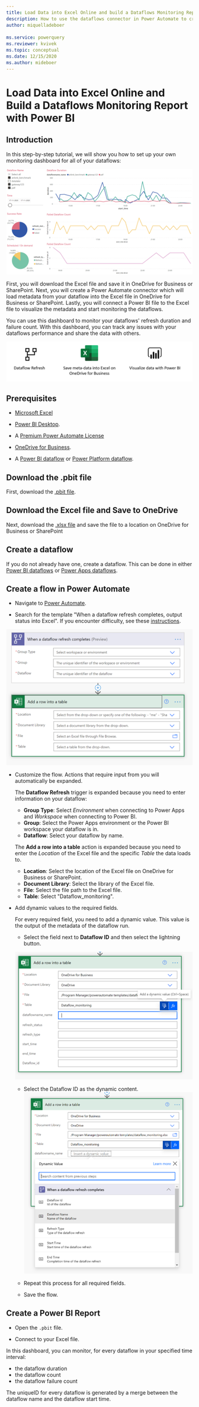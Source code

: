 ```yaml
---
title: Load Data into Excel Online and build a Dataflows Monitoring Report with Power BI
description: How to use the dataflows connector in Power Automate to create a dataflows monitoring report in Power BI
author: miquelladeboer

ms.service: powerquery
ms.reviewer: kvivek
ms.topic: conceptual
ms.date: 12/15/2020
ms.author: mideboer
---
```


# Load Data into Excel Online and Build a Dataflows Monitoring Report with Power BI

## Introduction

In this step-by-step tutorial, we will show you how to set up your own monitoring dashboard for all of your dataflows:

![example of monitoring dashboard.](media/dashboard.PNG)

First, you will download the Excel file and save it in OneDrive for Business or SharePoint. Next, you will create a Power Automate connector which will load metadata from your dataflow into the Excel file in OneDrive for Business or SharePoint. Lastly, you will connect a Power BI file to the Excel file to visualize the metadata and start monitoring the dataflows.

You can use this dashboard to monitor your dataflows' refresh duration and failure count. With this dashboard, you can track any issues with your dataflows performance and share the data with others. 

![overview of loading data through Excel.](media/excel.PNG)	


## Prerequisites
* [Microsoft Excel](https://www.microsoft.com/en/microsoft-365/excel)

* [Power BI Desktop](https://www.microsoft.com/download/details.aspx?id=58494).

* A [Premium Power Automate License](/power-platform/admin/pricing-billing-skus)

* [OneDrive for Business](https://www.microsoft.com/en/microsoft-365/onedrive/onedrive-for-business).

* A [Power BI dataflow](/power-bi/transform-model/dataflows/dataflows-introduction-self-service) or [Power Platform dataflow](/powerapps/maker/common-data-service/create-and-use-dataflows).

## Download the .pbit file

First, download the [.pbit file](https://download.microsoft.com/download/1/4/E/14EDED28-6C58-4055-A65C-23B4DA81C4DE/excel-template.pbit).

## Download the Excel file and Save to OneDrive

Next, download the [.xlsx file](https://download.microsoft.com/download/1/4/E/14EDED28-6C58-4055-A65C-23B4DA81C4DE/dataflow_monitoring.xlsx) and save the file to a location on OneDrive for Business or SharePoint

## Create a dataflow

If you do not already have one, create a dataflow. This can be done in either [Power BI dataflows](/power-bi/transform-model/dataflows/dataflows-introduction-self-service) or [Power Apps dataflows](/powerapps/maker/common-data-service/create-and-use-dataflows).

## Create a flow in Power Automate 

* Navigate to [Power Automate](https://flow.microsoft.com).

* Search for the template "When a dataflow refresh completes, output status into Excel". If you encounter difficulty, see these [instructions](/power-automate/get-started-logic-template).

![example of excel template.](media/templateexcel.PNG)

* Customize the flow. Actions that require input from you will automatically be expanded.

  The **Dataflow Refresh** trigger is expanded because you need to enter information on your dataflow:
    * **Group Type**: Select *Environment* when connecting to Power Apps and *Workspace* when connecting to Power BI.
    * **Group**: Select the Power Apps environment or the Power BI workspace your dataflow is in.
    * **Dataflow**: Select your dataflow by name.
  
  The **Add a row into a table** action is expanded because you need to enter the *Location* of the Excel file and the specific *Table* the data loads to.
    * **Location**: Select the location of the Excel file on OneDrive for Business or SharePoint.
    * **Document Library**: Select the library of the Excel file.
    * **File**: Select the file path to the Excel file.
    * **Table**: Select "Dataflow_monitoring".

* Add dynamic values to the required fields.

  For every required field, you need to add a dynamic value. This value is the output of the metadata of the dataflow run.
    * Select the field next to **Dataflow ID** and then select the lightning button.
    
    ![example of lightning button in Excel.](media/dynamicexcel.png)

    * Select the Dataflow ID as the dynamic content.
    ![An example of folder structure.](media/dynamicexcel1.png)

    * Repeat this process for all required fields.

  * Save the flow.


## Create a Power BI Report

* Open the `.pbit` file.

* Connect to your Excel file.

In this dashboard, you can monitor, for every dataflow in your specified time interval:
* the dataflow duration
* the dataflow count
* the dataflow failure count

The uniqueID for every dataflow is generated by a merge between the dataflow name and the dataflow start time.